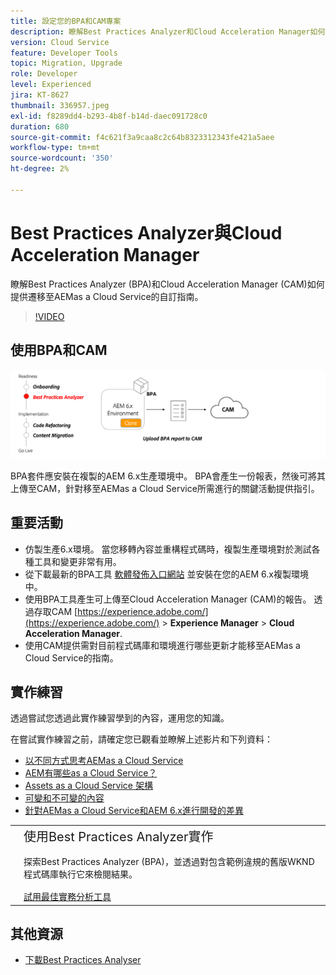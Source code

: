 ```yaml
---
title: 設定您的BPA和CAM專案
description: 瞭解Best Practices Analyzer和Cloud Acceleration Manager如何提供遷移至AEMas a Cloud Service的自訂指南。
version: Cloud Service
feature: Developer Tools
topic: Migration, Upgrade
role: Developer
level: Experienced
jira: KT-8627
thumbnail: 336957.jpeg
exl-id: f8289dd4-b293-4b8f-b14d-daec091728c0
duration: 680
source-git-commit: f4c621f3a9caa8c2c64b8323312343fe421a5aee
workflow-type: tm+mt
source-wordcount: '350'
ht-degree: 2%

---
```


# Best Practices Analyzer與Cloud Acceleration Manager

瞭解Best Practices Analyzer (BPA)和Cloud Acceleration Manager (CAM)如何提供遷移至AEMas a Cloud Service的自訂指南。 

>[!VIDEO](https://video.tv.adobe.com/v/336957?quality=12&learn=on)

## 使用BPA和CAM

![BPA與CAM高階圖表](assets/bpa-cam-diagram.png)

BPA套件應安裝在複製的AEM 6.x生產環境中。 BPA會產生一份報表，然後可將其上傳至CAM，針對移至AEMas a Cloud Service所需進行的關鍵活動提供指引。

## 重要活動

+ 仿製生產6.x環境。 當您移轉內容並重構程式碼時，複製生產環境對於測試各種工具和變更非常有用。
+ 從下載最新的BPA工具 [軟體發佈入口網站](https://experience.adobe.com/#/downloads/content/software-distribution/en/aemcloud.html) 並安裝在您的AEM 6.x複製環境中。
+ 使用BPA工具產生可上傳至Cloud Acceleration Manager (CAM)的報告。 透過存取CAM [https://experience.adobe.com/](https://experience.adobe.com/) > **Experience Manager** > **Cloud Acceleration Manager**.
+ 使用CAM提供需對目前程式碼庫和環境進行哪些更新才能移至AEMas a Cloud Service的指南。

## 實作練習

透過嘗試您透過此實作練習學到的內容，運用您的知識。

在嘗試實作練習之前，請確定您已觀看並瞭解上述影片和下列資料：

+ [以不同方式思考AEMas a Cloud Service](./introduction.md)
+ [AEM有哪些as a Cloud Service？](https://experienceleague.adobe.com/docs/experience-manager-learn/cloud-service/introduction/what-is-aem-as-a-cloud-service.html?lang=en)
+ [Assets as a Cloud Service 架構](https://experienceleague.adobe.com/docs/experience-manager-learn/cloud-service/introduction/architecture.html?lang=en)
+ [可變和不可變的內容](https://experienceleague.adobe.com/docs/experience-manager-learn/cloud-service/developing/basics/mutable-immutable.html?lang=en)
+ [針對AEMas a Cloud Service和AEM 6.x進行開發的差異](https://experienceleague.adobe.com/docs/experience-manager-cloud-service/implementing/developing/development-guidelines.html#developing)

<table style="border-width:0">
    <tr>
        <td style="width:150px">
            <a  rel="noreferrer"
                target="_blank"
                href="https://github.com/adobe/aem-cloud-engineering-video-series-exercises/tree/session1-differently#bootcamp---session-1-introduction-and-thinking-differently"><img alt="實作練習GitHub存放庫" src="./assets/github.png"/>
            </a>        
        </td>
        <td style="width:100%;margin-bottom:1rem;">
            <div style="font-size:1.25rem;font-weight:400;">使用Best Practices Analyzer實作</div>
            <p style="margin:1rem 0">
                探索Best Practices Analyzer (BPA)，並透過對包含範例違規的舊版WKND程式碼庫執行它來檢閱結果。
            </p>
            <a  rel="noreferrer"
                target="_blank"
                href="https://github.com/adobe/aem-cloud-engineering-video-series-exercises/tree/session1-differently#bootcamp---session-1-introduction-and-thinking-differently" class="spectrum-Button spectrum-Button--primary spectrum-Button--sizeM">
                <span class="spectrum-Button-label has-no-wrap has-text-weight-bold">試用最佳實務分析工具</span>
            </a>
        </td>
    </tr>
</table>


## 其他資源

+ [下載Best Practices Analyser](https://experience.adobe.com/#/downloads/content/software-distribution/en/aemcloud.html?fulltext=Best*+Practices*+Analyzer*&amp;orderby=%40jcr%3Acontent%2Fjcr%3AlastModified&amp;orderby.sort=desc&amp;layout=list&amp;p.offset=0&amp;p.limit=1)